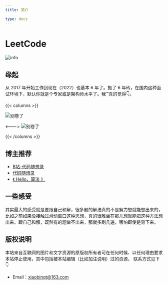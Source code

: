 ```yaml
---
title: 简介

type: docs
---
```


# LeetCode

![info](https://cdn.xiaobinqt.cn/xiaobinqt.io/20220326/750cc88f8c434944af5eec1c38b02b51.png)

## 缘起

从 2017 年开始工作到现在（2022）也基本 6 年了。搬了 6 年砖，在国内这种面试环境下，默认你就是个专家或是架构师水平了。我™真的觉得👇。

[//]: # ({{< columns >}})

[//]: # (![CTRLCV]&#40;https://cdn.xiaobinqt.cn/xiaobinqt.io/20221222/78b798961997468a8caeb3ecb8dc0921.png 'CTRLCV'&#41;)

[//]: # ()

[//]: # (<--->)

[//]: # ()

[//]: # (![CV工程师]&#40;https://cdn.xiaobinqt.cn/xiaobinqt.io/20221215/3c16037e9aac4bfe9dc0400fa2c3ee01.png 'CV工程师'&#41;)

[//]: # ()

[//]: # ({{< /columns >}})

[//]: # ()

[//]: # (现在面试实在是太卷了，除了问底层实现，还有必问的就是算法题。从刚开始的让写一个「二分查找」，「冒泡排序」到现在的「二叉树最大数字所在的深度」，「输入一个链表，求解链表中环的长度」我™真的觉得👇)

{{< columns >}}

![别卷了](https://cdn.xiaobinqt.cn/xiaobinqt.io/20221222/05335d157661480dab35fad57a965f40.png '别卷了')

<--->
![别卷了](https://cdn.xiaobinqt.cn/xiaobinqt.io/20221222/9d0f981aa1b84d02995597aa4576284d.png '别卷了')

{{< /columns >}}

## 博主推荐

+ [B站-代码随想录](https://www.bilibili.com/video/BV1SL4y1N7mV)
+ [代码随想录](https://programmercarl.com/)
+ [《 Hello，算法 》](https://www.hello-algo.com/)

## 一些感受

其实最大的感受就是要跟自己和解，很多题的解法真的不是努力想就能想出来的，比如之前如果没接触过滑动窗口这种思想，真的很难坐在那儿想就能把这种方法想出来。跟自己和解，既然有的题做不出来，那就多刷几遍，哪怕即使是背下来。

## 版权说明

本站来自互联网的图片和文字资源的原版权所有者可在任何时候、以任何理由要求本站停止使用，其中包括被本站编辑（比如加注说明）过的资源， 联系方式见下👇

+ Email：[xiaobinqt@163.com](mailto:xiaobinqt@163.com)

